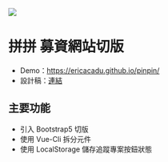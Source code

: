 ![](https://i.imgur.com/9PtNJzz.jpg)


# 拼拼 募資網站切版
* Demo：https://ericacadu.github.io/pinpin/
* 設計稿：[連結](https://hexschool.github.io/boootstrap5WebLayout/)

## 主要功能
* 引入 Bootstrap5 切版
* 使用 Vue-Cli 拆分元件
* 使用 LocalStorage 儲存追蹤專案按鈕狀態


